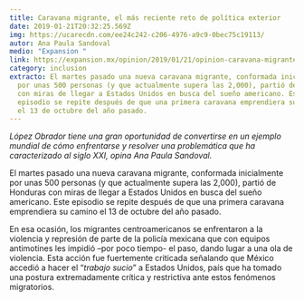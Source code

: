 ```yaml
---
title: Caravana migrante, el más reciente reto de política exterior
date: 2019-01-21T20:32:25.569Z
img: https://ucarecdn.com/ee24c242-c206-4976-a9c9-0bec75c19113/
autor: Ana Paula Sandoval
medio: "Expansion "
link: https://expansion.mx/opinion/2019/01/21/opinion-caravana-migrante-el-mas-reciente-reto-de-politica-exterior
category: inclusion
extracto: El martes pasado una nueva caravana migrante, conformada inicialmente
  por unas 500 personas (y que actualmente supera las 2,000), partió de Honduras
  con miras de llegar a Estados Unidos en busca del sueño americano. Este
  episodio se repite después de que una primera caravana emprendiera su camino
  el 13 de octubre del año pasado.
---
```

*López Obrador tiene una gran oportunidad de convertirse en un ejemplo mundial de cómo enfrentarse y resolver una problemática que ha caracterizado al siglo XXI, opina Ana Paula Sandoval.*

El martes pasado una nueva caravana migrante, conformada inicialmente por unas 500 personas (y que actualmente supera las 2,000), partió de Honduras con miras de llegar a Estados Unidos en busca del sueño americano. Este episodio se repite después de que una primera caravana emprendiera su camino el 13 de octubre del año pasado.

En esa ocasión, los migrantes centroamericanos se enfrentaron a la violencia y represión de parte de la policía mexicana que con equipos antimotines les impidió –por poco tiempo- el paso, dando lugar a una ola de violencia. Esta acción fue fuertemente criticada señalando que México accedió a hacer el “*trabajo sucio*” a Estados Unidos, país que ha tomado una postura extremadamente crítica y restrictiva ante estos fenómenos migratorios.